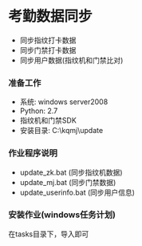 # 考勤数据同步
- 同步指纹打卡数据
- 同步门禁打卡数据
- 同步用户数据(指纹机和门禁比对)

### 准备工作
- 系统: windows server2008
- Python: 2.7
- 指纹机和门禁SDK
- 安装目录: C:\kqmj\update

### 作业程序说明
- update_zk.bat (同步指纹机数据)
- update_mj.bat (同步门禁数据)
- update_userinfo.bat (同步用户信息)

### 安装作业(windows任务计划)
在tasks目录下，导入即可
